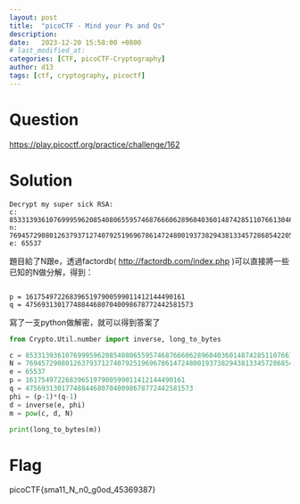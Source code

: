 ```yaml
---
layout: post
title:  "picoCTF - Mind your Ps and Qs"
description: 
date:   2023-12-20 15:58:00 +0800
# last_modified_at:
categories: [CTF, picoCTF-Cryptography]
author: d13
tags: [ctf, cryptography, picoctf]
---
```


# Question

https://play.picoctf.org/practice/challenge/162

# Solution

```
Decrypt my super sick RSA:
c: 8533139361076999596208540806559574687666062896040360148742851107661304651861689
n: 769457290801263793712740792519696786147248001937382943813345728685422050738403253
e: 65537
```

題目給了N跟e，透過factordb( http://factordb.com/index.php )可以直接將一些已知的N做分解，得到：
```

p = 1617549722683965197900599011412144490161
q = 475693130177488446807040098678772442581573
```

寫了一支python做解密，就可以得到答案了

```python
from Crypto.Util.number import inverse, long_to_bytes

c = 8533139361076999596208540806559574687666062896040360148742851107661304651861689
N = 769457290801263793712740792519696786147248001937382943813345728685422050738403253
e = 65537
p = 1617549722683965197900599011412144490161
q = 475693130177488446807040098678772442581573
phi = (p-1)*(q-1)
d = inverse(e, phi)
m = pow(c, d, N)

print(long_to_bytes(m))
```

# Flag

picoCTF{sma11_N_n0_g0od_45369387}